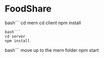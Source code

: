 # FoodShare 
bash```
cd mern
cd client
npm install
```
bash```
cd server
npm install
```
bash```
move up to the mern folder
npm start
```
